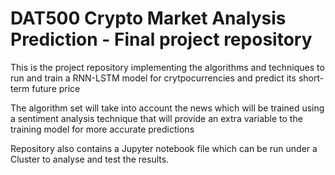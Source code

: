 # DAT500 Crypto Market Analysis Prediction - Final project repository 
This is the project repository implementing the algorithms and techniques to run and train a RNN-LSTM model for crytpocurrencies and predict its short-term future price

The algorithm set will take into account the news which will be trained using a sentiment analysis technique that will provide an extra variable to the training model for more accurate predictions

Repository also contains a Jupyter notebook file which can be run under a Cluster to analyse and test the results.
